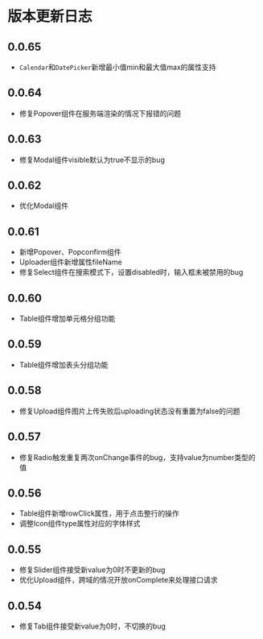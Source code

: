 # 版本更新日志  

## 0.0.65 
  * `Calendar`和`DatePicker`新增最小值min和最大值max的属性支持

## 0.0.64 
  * 修复Popover组件在服务端渲染的情况下报错的问题

## 0.0.63  
  * 修复Modal组件visible默认为true不显示的bug

## 0.0.62  
  * 优化Modal组件

## 0.0.61  
  * 新增Popover、Popconfirm组件
  * Uploader组件新增属性fileName
  * 修复Select组件在搜索模式下，设置disabled时，输入框未被禁用的bug

## 0.0.60  
  * Table组件增加单元格分组功能

## 0.0.59  
  * Table组件增加表头分组功能

## 0.0.58  
  * 修复Upload组件图片上传失败后uploading状态没有重置为false的问题

## 0.0.57  
  * 修复Radio触发重复两次onChange事件的bug，支持value为number类型的值

## 0.0.56  
  * Table组件新增rowClick属性，用于点击整行的操作
  * 调整Icon组件type属性对应的字体样式

## 0.0.55  
  * 修复Slider组件接受新value为0时不更新的bug
  * 优化Upload组件，跨域的情况开放onComplete来处理接口请求

## 0.0.54  
  * 修复Tab组件接受新value为0时，不切换的bug
